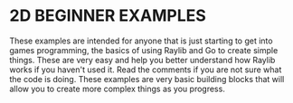 
# 2D BEGINNER EXAMPLES
These examples are intended for anyone that is just starting to get into games programming, the basics of using Raylib and Go to create simple things. These are very easy and help you better understand how Raylib works if you haven't used it. Read the comments if you are not sure what the code is doing. These examples are very basic building blocks that will allow you to create more complex things as you progress.

